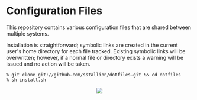 # Configuration Files

This repository contains various configuration files that are shared between
multiple systems.

Installation is straightforward; symbolic links are created in the current
user's home directory for each file tracked. Existing symbolic links will be
overwritten; however, if a normal file or directory exists a warning will be
issued and no action will be taken.

    % git clone git://github.com/sstallion/dotfiles.git && cd dotfiles
    % sh install.sh

<p align="center">
    <img src="https://raw.githubusercontent.com/sstallion/dotfiles/master/emacs.jpg"/>
</p>
